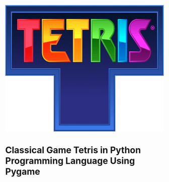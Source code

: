 <img src="materials/pngwing.com.png" height="400"><br>
# Classical Game Tetris in Python Programming Language Using Pygame